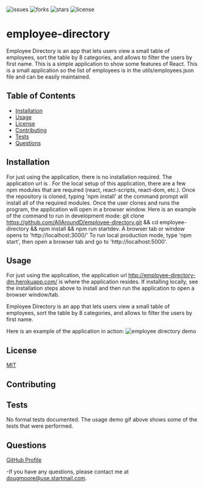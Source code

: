 ![issues](https://img.shields.io/github/issues/AllAroundD/employee-directory) ![forks](https://img.shields.io/github/forks/AllAroundD/employee-directory) ![stars](https://img.shields.io/github/stars/AllAroundD/employee-directory) ![license](https://img.shields.io/github/license/AllAroundD/employee-directory)

# employee-directory
  Employee Directory is an app that lets users view a small table of employees, sort the table by 8 categories, and allows to filter the users by first name. This is a simple application to show some features of React. This is a small application so the list of employees is in the utils/employees.json file and can be easily maintained.

## Table of Contents
  - [Installation](#Installation)
  - [Usage](#Usage)
  - [License](#License)
  - [Contributing](#Contributing)
  - [Tests](#Tests)
  - [Questions](#Questions)

## Installation
  For just using the application, there is no installation required. The application url is .
  For the local setup of this application, there are a few npm modules that are required (react, react-scripts, react-dom, etc.). Once the repository is cloned, typing 'npm install' at the command prompt will install all of the required modules.
  Once the user clones and runs the program, the application will open in a browser window.
  Here is an example of the command to run in development mode:
  git clone https://github.com/AllAroundD/employee-directory.git && cd employee-directory && npm install && npm run startdev. A browser tab or window opens to 'http://localhost:3000/'
  To run local production mode, type 'npm start', then open a browser tab and go to 'http://localhost:5000'.

## Usage
  For just using the application, the application url http://employee-directory-dm.herokuapp.com/ is where the application resides.
  If installing locally, see the installation steps above to install and then run the application to open a browser window/tab.

  Employee Directory is an app that lets users view a small table of employees, sort the table by 8 categories, and allows to filter the users by first name.

  Here is an example of the application in action:
  ![employee directory demo](./public/assets/img/employee-directory-demo.gif)

## License
  [MIT](LICENSE)

## Contributing
  

## Tests
  No formal tests documented. The usage demo gif above shows some of the tests that were performed.

## Questions

[GitHub Profile](https://github.com/AllAroundD/)

-If you have any questions, please contact me at [dougmoore@use.startmail.com](mailto:dougmoore@use.startmail.com?subject=[GitHub]%20Source%20Question).
